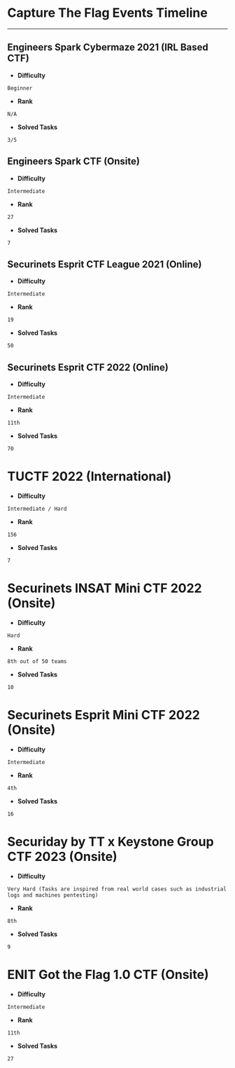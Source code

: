 # Capture The Flag Events Timeline
----

## Engineers Spark Cybermaze 2021 (IRL Based CTF)
* **Difficulty**

```
Beginner
```

* **Rank** 

```
N/A
```

* **Solved Tasks**

```
3/5 
```

## Engineers Spark CTF (Onsite)
* **Difficulty**
```
Intermediate
```

* **Rank** 

```
27
```

* **Solved Tasks**

```
7
```
##



## Securinets Esprit CTF League 2021 (Online)

* **Difficulty**
```
Intermediate
```

* **Rank** 

```
19
```

* **Solved Tasks**
```
50
```

## Securinets Esprit CTF 2022 (Online)
* **Difficulty**

```
Intermediate
```

* **Rank** 

```
11th
```

* **Solved Tasks**

```
70
```

# TUCTF 2022 (International)
* **Difficulty**

```
Intermediate / Hard
```

* **Rank** 

```
156
```

* **Solved Tasks**

```
7
```

# Securinets INSAT Mini CTF 2022 (Onsite)
* **Difficulty**

```
Hard
```

* **Rank** 

```
8th out of 50 teams
```

* **Solved Tasks**

```
10
```

# Securinets Esprit Mini CTF 2022 (Onsite)
* **Difficulty**

```
Intermediate
```

* **Rank** 

```
4th
```

* **Solved Tasks**

```
16
```

# Securiday by TT x Keystone Group CTF 2023 (Onsite)
* **Difficulty**

```
Very Hard (Tasks are inspired from real world cases such as industrial logs and machines pentesting)
```

* **Rank** 

```
8th
```

* **Solved Tasks**

```
9
```

# ENIT Got the Flag 1.0 CTF (Onsite)
* **Difficulty**

```
Intermediate
```

* **Rank** 

```
11th
```

* **Solved Tasks**

```
27
```


